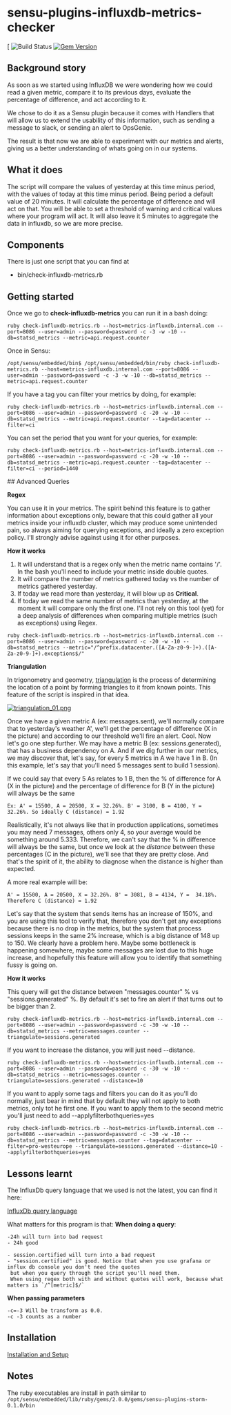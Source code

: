 # sensu-plugins-influxdb-metrics-checker

[ ![Build Status](https://travis-ci.org/pliyosan/sensu-plugins-influxdb-metrics-checker.svg?branch=master)
[![Gem Version](https://badge.fury.io/rb/sensu-plugins-influxdb-metrics-checker.svg)](https://rubygems.org/gems/sensu-plugins-influxdb-metrics-checker)

## Background story
As soon as we started using InfluxDB we were wondering how we could read a given metric, compare it to its previous days, evaluate the percentage of difference, and act according to it.

We chose to do it as a Sensu plugin because it comes with Handlers that will allow us to extend the usability of this information, such as sending a message to slack, or sending an alert to OpsGenie.

The result is that now we are able to experiment with our metrics and alerts, giving us a better understanding of whats going on in our systems.

## What it does
The script will compare the values of yesterday at this time minus period, with the values of today at this time minus period.
Being period a default value of 20 minutes.
It will calculate the percentage of difference and will act on that.
You will be able to set a threshold of warning and critical values where your program will act.
It will also leave it 5 minutes to aggregate the data in influxdb, so we are more precise.

## Components
There is just one script that you can find at
 * bin/check-influxdb-metrics.rb

## Getting started

Once we go to **check-influxdb-metrics** you can run it in a bash doing:

```
ruby check-influxdb-metrics.rb --host=metrics-influxdb.internal.com --port=8086 --user=admin --password=password -c -3 -w -10 --db=statsd_metrics --metric=api.request.counter
```

Once in Sensu:
```
/opt/sensu/embedded/bin$ /opt/sensu/embedded/bin/ruby check-influxdb-metrics.rb --host=metrics-influxdb.internal.com --port=8086 --user=admin --password=password -c -3 -w -10 --db=statsd_metrics --metric=api.request.counter
```

If you have a tag you can filter your metrics by doing, for example:
```
ruby check-influxdb-metrics.rb --host=metrics-influxdb.internal.com --port=8086 --user=admin --password=password -c -20 -w -10 --db=statsd_metrics --metric=api.request.counter --tag=datacenter --filter=ci

```

You can set the period that you want for your queries, for example:
```
ruby check-influxdb-metrics.rb --host=metrics-influxdb.internal.com --port=8086 --user=admin --password=password -c -20 -w -10 --db=statsd_metrics --metric=api.request.counter --tag=datacenter --filter=ci --period=1440

```

## Advanced Queries

**Regex**

You can use it in your metrics. The spirit behind this feature is to gather information about exceptions only, beware that this could gather all your metrics inside your influxdb cluster, which may produce some unintended pain, so always aiming for querying exceptions, and ideally a zero exception policy.
I'll strongly advise against using it for other purposes.

**How it works**

1. It will understand that is a regex only when the metric name contains '/'. In the bash you'll need to include your metric inside double quotes.
2. It will compare the number of metrics gathered today vs the number of metrics gathered yesterday.
3. If today we read more than yesterday, it will blow up as **Critical**.
4. If today we read the same number of metrics than yesterday, at the moment it will compare only the first one.
I'll not rely on this tool (yet) for a deep analysis of differences when comparing multiple metrics (such as exceptions) using Regex.
```
ruby check-influxdb-metrics.rb --host=metrics-influxdb.internal.com --port=8086 --user=admin --password=password -c -20 -w -10 --db=statsd_metrics --metric="/^prefix.datacenter.([A-Za-z0-9-]+).([A-Za-z0-9-]+).exceptions$/"

```

**Triangulation**

In trigonometry and geometry, [triangulation](https://en.wikipedia.org/wiki/Triangulation) is the process of determining the location of a point by forming triangles to it from known points. This feature of the script is inspired in that idea.

[![triangulation_01.png](https://s24.postimg.org/kjihvilvp/triangulation_01.png (2KB))](https://postimg.org/image/hcnybw1fl/)

Once we have a given metric A (ex: messages.sent), we'll normally compare that to yesterday's weather A', we'll get the percentage of difference (X in the picture) and according to our threshold we'll fire an alert. Cool. Now let's go one step further.
We may have a metric B (ex: sessions.generated), that has a business dependency on A. And if we dig further in our metrics, we may discover that, let's say, for every 5 metrics in A we have 1 in B. (In this example, let's say that you'll need 5 messages sent to build 1 session).

If we could say that every 5 As relates to 1 B, then the % of difference for A (X in the picture) and the percentage of difference for B (Y in the picture) will always be the same
```
Ex: A' = 15500, A = 20500, X = 32.26%. B' = 3100, B = 4100, Y =  32.26%. So ideally C (distance) = 1.92
```
Realistically, it's not always like that in production applications, sometimes you may need 7 messages, others only 4, so your average would be something around 5.333. Therefore, we can't say that the % in difference will always be the same, but once we look at the *distance* between these percentages (C in the picture), we'll see that they are pretty close. And that's the spirit of it, the ability to diagnose when the distance is higher than expected.

A more real example will be:

```
A' = 15500, A = 20500, X = 32.26%. B' = 3081, B = 4134, Y =  34.18%. Therefore C (distance) = 1.92
```

Let's say that the system that sends items has an increase of 150%, and you are using this tool to verify that, therefore you don't get any exceptions because there is no drop in the metrics, but the system that process sessions keeps in the same 2% increase, which is a big distance of 148 up to 150. We clearly have a problem here. Maybe some bottleneck is happening somewhere, maybe some messages are lost due to this huge increase, and hopefully this feature will allow you to identify that something fussy is going on.

**How it works**

This query will get the distance between "messages.counter" % vs "sessions.generated" %. By default it's set to fire an alert if that turns out to be bigger than 2.

```
ruby check-influxdb-metrics.rb --host=metrics-influxdb.internal.com --port=8086 --user=admin --password=password -c -30 -w -10 --db=statsd_metrics --metric=messages.counter --triangulate=sessions.generated
```
If you want to increase the distance, you will just need --distance.

```
ruby check-influxdb-metrics.rb --host=metrics-influxdb.internal.com --port=8086 --user=admin --password=password -c -30 -w -10 --db=statsd_metrics --metric=messages.counter --triangulate=sessions.generated --distance=10
```

If you want to apply some tags and filters you can do it as you'll do normally, just bear in mind that by default they will not apply to both metrics, only tot he first one. If you want to apply them to the second metric you'll just need to add --applyfilterbothqueries=yes

```
ruby check-influxdb-metrics.rb --host=metrics-influxdb.internal.com --port=8086 --user=admin --password=password -c -30 -w -10 --db=statsd_metrics --metric=messages.counter --tag=datacenter --filter=pro-westeurope --triangulate=sessions.generated --distance=10 --applyfilterbothqueries=yes
```

## Lessons learnt
The InfluxDb query language that we used is not the latest, you can find it here:

[InfluxDb query language](https://docs.influxdata.com/influxdb/v0.10/query_language/)

What matters for this program is that:
**When doing a query**:
```
-24h will turn into bad request
- 24h good

- session.certified will turn into a bad request
- "session.certified" is good. Notice that when you use grafana or influx db console you don't need the quotes
 but when you query through the script you'll need them.
 When using regex both with and without quotes will work, because what matters is `/^[metric]$/`
```

**When passing parameters**
```
-c=-3 Will be transform as 0.0.
-c -3 counts as a number
```

## Installation

[Installation and Setup](http://sensu-plugins.io/docs/installation_instructions.html)

## Notes
The ruby executables are install in path similar to `/opt/sensu/embedded/lib/ruby/gems/2.0.0/gems/sensu-plugins-storm-0.1.0/bin`
